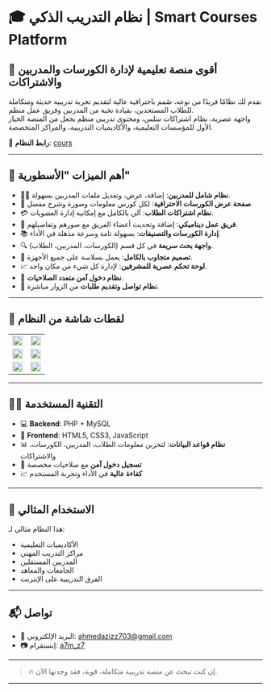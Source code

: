 # 🎓 نظام التدريب الذكي | Smart Courses Platform

## 🚀 أقوى منصة تعليمية لإدارة الكورسات والمدربين والاشتراكات

نقدم لك نظامًا فريدًا من نوعه، صُمم باحترافية عالية لتقديم تجربة تدريبية حديثة ومتكاملة للطلاب المستجدين، بقيادة نخبة من المدربين وفريق عمل منظم.  
واجهة عصرية، نظام اشتراكات سلس، ومحتوى تدريبي منظم يجعل من المنصة الخيار الأول للمؤسسات التعليمية، والأكاديميات التدريبية، والمراكز المتخصصة.

🔗 **رابط النظام**: [cours](https://ahmedaziz703.infinityfreeapp.com/cours)

---

## 🌟 أهم الميزات "الأسطورية"

- 🧑‍🏫 **نظام شامل للمدربين**: إضافة، عرض، وتعديل ملفات المدربين بسهولة.
- 🎥 **صفحة عرض الكورسات الاحترافية**: لكل كورس معلومات وصورة وشرح مفصل.
- 💳 **نظام اشتراكات الطلاب**: آلي بالكامل مع إمكانية إدارة العضويات.
- 👥 **فريق عمل ديناميكي**: إضافة وتحديث أعضاء الفريق مع صورهم وتفاصيلهم.
- 📚 **إدارة الكورسات والتصنيفات**: بسهولة تامة وسرعة مذهلة في الأداء.
- 🔍 **واجهة بحث سريعة** في كل قسم (الكورسات، المدربين، الطلاب).
- 📱 **تصميم متجاوب بالكامل**: يعمل بسلاسة على جميع الأجهزة.
- 📈 **لوحة تحكم عصرية للمشرفين**: لإدارة كل شيء من مكان واحد.
- 🔐 **نظام دخول آمن متعدد الصلاحيات**.
- 📨 **نظام تواصل وتقديم طلبات** من الزوار مباشرة.

---

## 📸 لقطات شاشة من النظام

<table>
  <tr>
    <td><img src="https://i.postimg.cc/Kc56GhQc/image.png" width="100%"></td>
    <td><img src="https://i.postimg.cc/yYYwWprm/image.png" width="100%"></td>
  </tr>
  <tr>
    <td><img src="https://i.postimg.cc/MHzg79Z8/image.png" width="100%"></td>
    <td><img src="https://i.postimg.cc/br6VQ8FQ/image.png" width="100%"></td>
  </tr>
  <tr>
    <td><img src="https://i.postimg.cc/PfK7GzrP/image.png" width="100%"></td>
    <td><img src="https://i.postimg.cc/6T2cnZZX/image.png" width="100%"></td>
  </tr>
</table>

---

## 🧑‍💻 التقنية المستخدمة

- 💻 **Backend**: PHP + MySQL  
- 🎨 **Frontend**: HTML5, CSS3, JavaScript  
- 📊 **نظام قواعد البيانات**: لتخزين معلومات الطلاب، المدربين، الكورسات، والاشتراكات  
- 🔐 **تسجيل دخول آمن** مع صلاحيات مخصصة  
- 📈 **كفاءة عالية** في الأداء وتجربة المستخدم

---

## 🎯 الاستخدام المثالي

هذا النظام مثالي لـ:

- الأكاديميات التعليمية
- مراكز التدريب المهني
- المدربين المستقلين
- الجامعات والمعاهد
- الفرق التدريبية على الإنترنت

---

## 📬 تواصل

- 📧 البريد الإلكتروني: [ahmedazizz703@gmail.com](mailto:ahmedazizz703@gmail.com)  
- 📷 إنستقرام: [a7m_z7](https://instagram.com/a7m_z7)

---

> 🔥 إن كنت تبحث عن منصة تدريبية متكاملة، قوية، فقد وجدتها الآن.

---
